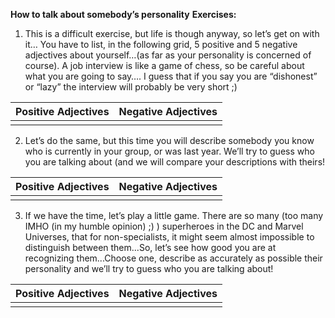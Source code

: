
**How to talk about somebody’s personality**
**Exercises:**

1. This is a difficult exercise, but life is though anyway, so let’s get on with it…
You have to list, in the following grid, 5 positive and 5 negative adjectives about yourself…(as far as your personality is concerned of course).
A job interview is like a game of chess, so be careful about what you are going to say….
I guess that if you say you are “dishonest” or “lazy” the interview will probably be very short ;)


| Positive Adjectives | Negative Adjectives |
| ------------------- | ------------------- |
|                     |                     |

2. Let’s do the same, but this time you will describe somebody you know who is currently in your group, or was last year. We’ll try to guess who you are talking about (and we will compare your descriptions with theirs!

| Positive Adjectives | Negative Adjectives |
| ------------------- | ------------------- |
|                     |                     |

3. If we have the time, let’s play a little game. There are so many (too many IMHO (in my humble opinion) ;) ) superheroes in the DC and Marvel Universes, that for non-specialists, it might seem almost impossible to distinguish between them...So, let’s see how good you are at recognizing them...Choose one, describe as accurately as possible their personality and we’ll try to guess who you are talking about!

| Positive Adjectives | Negative Adjectives |
| ------------------- | ------------------- |
|                     |                     |
